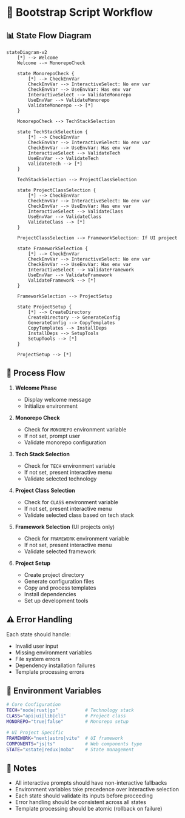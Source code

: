 # 🚀 Bootstrap Script Workflow

## 📊 State Flow Diagram

```mermaid
stateDiagram-v2
    [*] --> Welcome
    Welcome --> MonorepoCheck
    
    state MonorepoCheck {
        [*] --> CheckEnvVar
        CheckEnvVar --> InteractiveSelect: No env var
        CheckEnvVar --> UseEnvVar: Has env var
        InteractiveSelect --> ValidateMonorepo
        UseEnvVar --> ValidateMonorepo
        ValidateMonorepo --> [*]
    }
    
    MonorepoCheck --> TechStackSelection
    
    state TechStackSelection {
        [*] --> CheckEnvVar
        CheckEnvVar --> InteractiveSelect: No env var
        CheckEnvVar --> UseEnvVar: Has env var
        InteractiveSelect --> ValidateTech
        UseEnvVar --> ValidateTech
        ValidateTech --> [*]
    }
    
    TechStackSelection --> ProjectClassSelection
    
    state ProjectClassSelection {
        [*] --> CheckEnvVar
        CheckEnvVar --> InteractiveSelect: No env var
        CheckEnvVar --> UseEnvVar: Has env var
        InteractiveSelect --> ValidateClass
        UseEnvVar --> ValidateClass
        ValidateClass --> [*]
    }
    
    ProjectClassSelection --> FrameworkSelection: If UI project
    
    state FrameworkSelection {
        [*] --> CheckEnvVar
        CheckEnvVar --> InteractiveSelect: No env var
        CheckEnvVar --> UseEnvVar: Has env var
        InteractiveSelect --> ValidateFramework
        UseEnvVar --> ValidateFramework
        ValidateFramework --> [*]
    }
    
    FrameworkSelection --> ProjectSetup
    
    state ProjectSetup {
        [*] --> CreateDirectory
        CreateDirectory --> GenerateConfig
        GenerateConfig --> CopyTemplates
        CopyTemplates --> InstallDeps
        InstallDeps --> SetupTools
        SetupTools --> [*]
    }
    
    ProjectSetup --> [*]
```

## 🔄 Process Flow

1. **Welcome Phase**
   - Display welcome message
   - Initialize environment

2. **Monorepo Check**
   - Check for `MONOREPO` environment variable
   - If not set, prompt user
   - Validate monorepo configuration

3. **Tech Stack Selection**
   - Check for `TECH` environment variable
   - If not set, present interactive menu
   - Validate selected technology

4. **Project Class Selection**
   - Check for `CLASS` environment variable
   - If not set, present interactive menu
   - Validate selected class based on tech stack

5. **Framework Selection** (UI projects only)
   - Check for `FRAMEWORK` environment variable
   - If not set, present interactive menu
   - Validate selected framework

6. **Project Setup**
   - Create project directory
   - Generate configuration files
   - Copy and process templates
   - Install dependencies
   - Set up development tools

## ⚠️ Error Handling

Each state should handle:
- Invalid user input
- Missing environment variables
- File system errors
- Dependency installation failures
- Template processing errors

## 🔧 Environment Variables

```bash
# Core Configuration
TECH="node|rust|go"          # Technology stack
CLASS="api|ui|lib|cli"       # Project class
MONOREPO="true|false"        # Monorepo setup

# UI Project Specific
FRAMEWORK="next|astro|vite"  # UI framework
COMPONENTS="js|ts"           # Web components type
STATE="xstate|redux|mobx"    # State management
```

## 📝 Notes

- All interactive prompts should have non-interactive fallbacks
- Environment variables take precedence over interactive selection
- Each state should validate its inputs before proceeding
- Error handling should be consistent across all states
- Template processing should be atomic (rollback on failure) 